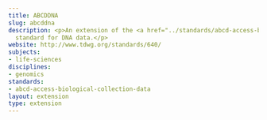 ```yaml
---
title: ABCDDNA
slug: abcddna
description: <p>An extension of the <a href="../standards/abcd-access-biological-collection-data.html">ABCD</a>
  standard for DNA data.</p>
website: http://www.tdwg.org/standards/640/
subjects:
- life-sciences
disciplines:
- genomics
standards:
- abcd-access-biological-collection-data
layout: extension
type: extension
---
```


